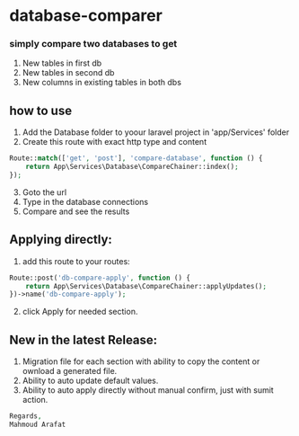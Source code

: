 # database-comparer
### simply compare two databases to get
1. New tables in first db
2. New tables in second db
3. New columns in existing tables in both dbs

## how to use
1. Add the Database folder to yoour laravel project in
'app/Services' folder
2. Create this route with exact http type and content
``` php
Route::match(['get', 'post'], 'compare-database', function () {
    return App\Services\Database\CompareChainer::index();
});
```
3. Goto the url 
4. Type in the database connections
5. Compare and see the results 

## Applying directly:
1. add this route to your routes:
``` php
Route::post('db-compare-apply', function () {
    return App\Services\Database\CompareChainer::applyUpdates();
})->name('db-compare-apply');
```
2. click Apply for needed section.

## New in the latest Release:
1. Migration file for each section with ability to copy the content or ownload a generated file.
2. Ability to auto update default values.
3. Ability to auto apply directly without manual confirm, just with sumit action.

``` php
Regards,
Mahmoud Arafat
```


